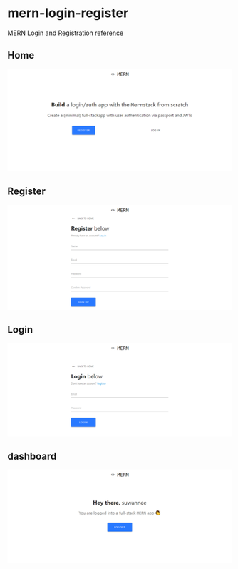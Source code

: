 # mern-login-register
 MERN Login and Registration
 [reference](https://blog.bitsrc.io/build-a-login-auth-app-with-mern-stack-part-1-c405048e3669)
 </br>
## Home
 ![](/img/home.png)
## Register
 ![](/img/register.png)
## Login
 ![](/img/login.png)
## dashboard
 ![](img/dashboard.png)
